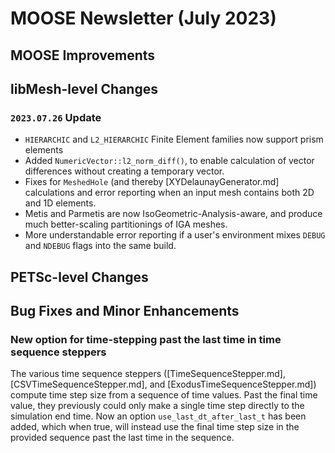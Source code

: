 # MOOSE Newsletter (July 2023)

## MOOSE Improvements

## libMesh-level Changes

### `2023.07.26` Update

- `HIERARCHIC` and `L2_HIERARCHIC` Finite Element families now support
  prism elements
- Added `NumericVector::l2_norm_diff()`, to enable calculation of
  vector differences without creating a temporary vector.
- Fixes for `MeshedHole` (and thereby [XYDelaunayGenerator.md]
  calculations and error reporting when an input mesh contains both 2D
  and 1D elements.
- Metis and Parmetis are now IsoGeometric-Analysis-aware, and produce
  much better-scaling partitionings of IGA meshes.
- More understandable error reporting if a user's environment mixes
  `DEBUG` and `NDEBUG` flags into the same build.

## PETSc-level Changes

## Bug Fixes and Minor Enhancements

### New option for time-stepping past the last time in time sequence steppers

The various time sequence steppers ([TimeSequenceStepper.md], [CSVTimeSequenceStepper.md],
and [ExodusTimeSequenceStepper.md]) compute time step size from a sequence of
time values. Past the final time value, they previously could only make a single
time step directly to the simulation end time. Now an option
`use_last_dt_after_last_t` has been added, which when true, will instead use
the final time step size in the provided sequence past the last time in the sequence.

